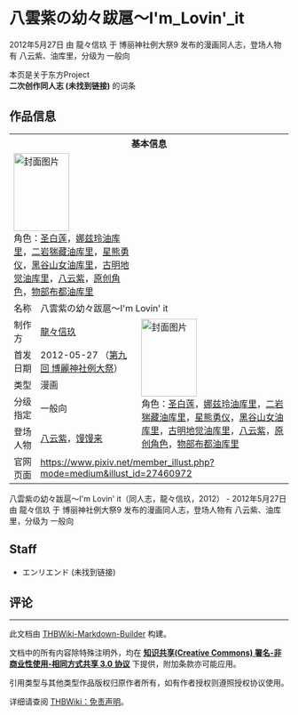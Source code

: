 # 八雲紫の幼々跋扈～I'm_Lovin'_it

<!-- source html: G:\repos\THBWiki-Markdown-Builder\THBWikiMarkdown\Temp\main\3\3a\ns0%3A%E5%85%AB%E9%9B%B2%E7%B4%AB%E3%81%AE%E5%B9%BC%E3%80%85%E8%B7%8B%E6%89%88%EF%BD%9EI%27m_Lovin%27_it.html -->

2012年5月27日 由 龍々信玖 于 博丽神社例大祭9 发布的漫画同人志，登场人物有 八云紫、油库里，分级为 一般向

本页是关于东方Project  
 **二次创作同人志 (未找到链接)** 的词条
## 作品信息

<table><tbody><tr><th colspan="3">基本信息</th></tr><tr><td class="cover-artwork-mobile" colspan="2"><a href="./文件-八雲紫の幼々跋扈～I'm_Lovin'_it封面.jpg.md" class="image" title="封面图片"><img alt="封面图片" src="https://upload.thwiki.cc/thumb/a/a2/%E5%85%AB%E9%9B%B2%E7%B4%AB%E3%81%AE%E5%B9%BC%E3%80%85%E8%B7%8B%E6%89%88%EF%BD%9EI%27m_Lovin%27_it%E5%B0%81%E9%9D%A2.jpg/100px-%E5%85%AB%E9%9B%B2%E7%B4%AB%E3%81%AE%E5%B9%BC%E3%80%85%E8%B7%8B%E6%89%88%EF%BD%9EI%27m_Lovin%27_it%E5%B0%81%E9%9D%A2.jpg" decoding="async" loading="lazy" width="100" height="140" srcset="https://upload.thwiki.cc/thumb/a/a2/%E5%85%AB%E9%9B%B2%E7%B4%AB%E3%81%AE%E5%B9%BC%E3%80%85%E8%B7%8B%E6%89%88%EF%BD%9EI%27m_Lovin%27_it%E5%B0%81%E9%9D%A2.jpg/150px-%E5%85%AB%E9%9B%B2%E7%B4%AB%E3%81%AE%E5%B9%BC%E3%80%85%E8%B7%8B%E6%89%88%EF%BD%9EI%27m_Lovin%27_it%E5%B0%81%E9%9D%A2.jpg 1.5x, https://upload.thwiki.cc/thumb/a/a2/%E5%85%AB%E9%9B%B2%E7%B4%AB%E3%81%AE%E5%B9%BC%E3%80%85%E8%B7%8B%E6%89%88%EF%BD%9EI%27m_Lovin%27_it%E5%B0%81%E9%9D%A2.jpg/200px-%E5%85%AB%E9%9B%B2%E7%B4%AB%E3%81%AE%E5%B9%BC%E3%80%85%E8%B7%8B%E6%89%88%EF%BD%9EI%27m_Lovin%27_it%E5%B0%81%E9%9D%A2.jpg 2x" data-file-width="857" data-file-height="1200"></a><div class="cover-char">角色：<a href="./圣白莲.md" title="圣白莲">圣白莲</a>，<a href="/%E9%A6%92%E9%A6%92%E6%9D%A5#娜兹玲" title="馒馒来">娜兹玲油库里</a>，<a href="/%E9%A6%92%E9%A6%92%E6%9D%A5#二岩猯藏" title="馒馒来">二岩猯藏油库里</a>，<a href="./星熊勇仪.md" title="星熊勇仪">星熊勇仪</a>，<a href="/%E9%A6%92%E9%A6%92%E6%9D%A5#黑谷山女" title="馒馒来">黑谷山女油库里</a>，<a href="/%E9%A6%92%E9%A6%92%E6%9D%A5#古明地觉" title="馒馒来">古明地觉油库里</a>，<a href="./八云紫.md" title="八云紫">八云紫</a>，<a href="/index.php?title=%E5%8E%9F%E5%88%9B%E8%A7%92%E8%89%B2&amp;action=edit&amp;redlink=1" class="new" title="原创角色（页面不存在）">原创角色</a>，<a href="/%E9%A6%92%E9%A6%92%E6%9D%A5#物部布都" title="馒馒来">物部布都油库里</a></div></td>
</tr><tr><td class="label">名称</td><td colspan="2"> 八雲紫の幼々跋扈～I&#39;m Lovin&#39; it </td></tr><tr><td class="label">制作方</td><td><a href="./龍々信玖.md" title="龍々信玖">龍々信玖</a></td><td class="cover-artwork" rowspan="5" style="min-width:140px;"><a href="./文件-八雲紫の幼々跋扈～I'm_Lovin'_it封面.jpg.md" class="image" title="封面图片"><img alt="封面图片" src="https://upload.thwiki.cc/thumb/a/a2/%E5%85%AB%E9%9B%B2%E7%B4%AB%E3%81%AE%E5%B9%BC%E3%80%85%E8%B7%8B%E6%89%88%EF%BD%9EI%27m_Lovin%27_it%E5%B0%81%E9%9D%A2.jpg/100px-%E5%85%AB%E9%9B%B2%E7%B4%AB%E3%81%AE%E5%B9%BC%E3%80%85%E8%B7%8B%E6%89%88%EF%BD%9EI%27m_Lovin%27_it%E5%B0%81%E9%9D%A2.jpg" decoding="async" loading="lazy" width="100" height="140" srcset="https://upload.thwiki.cc/thumb/a/a2/%E5%85%AB%E9%9B%B2%E7%B4%AB%E3%81%AE%E5%B9%BC%E3%80%85%E8%B7%8B%E6%89%88%EF%BD%9EI%27m_Lovin%27_it%E5%B0%81%E9%9D%A2.jpg/150px-%E5%85%AB%E9%9B%B2%E7%B4%AB%E3%81%AE%E5%B9%BC%E3%80%85%E8%B7%8B%E6%89%88%EF%BD%9EI%27m_Lovin%27_it%E5%B0%81%E9%9D%A2.jpg 1.5x, https://upload.thwiki.cc/thumb/a/a2/%E5%85%AB%E9%9B%B2%E7%B4%AB%E3%81%AE%E5%B9%BC%E3%80%85%E8%B7%8B%E6%89%88%EF%BD%9EI%27m_Lovin%27_it%E5%B0%81%E9%9D%A2.jpg/200px-%E5%85%AB%E9%9B%B2%E7%B4%AB%E3%81%AE%E5%B9%BC%E3%80%85%E8%B7%8B%E6%89%88%EF%BD%9EI%27m_Lovin%27_it%E5%B0%81%E9%9D%A2.jpg 2x" data-file-width="857" data-file-height="1200"></a><div class="cover-char">角色：<a href="./圣白莲.md" title="圣白莲">圣白莲</a>，<span class="smw-subobject-entity"><a href="/%E9%A6%92%E9%A6%92%E6%9D%A5#娜兹玲" title="馒馒来">娜兹玲油库里</a></span>，<span class="smw-subobject-entity"><a href="/%E9%A6%92%E9%A6%92%E6%9D%A5#二岩猯藏" title="馒馒来">二岩猯藏油库里</a></span>，<a href="./星熊勇仪.md" title="星熊勇仪">星熊勇仪</a>，<span class="smw-subobject-entity"><a href="/%E9%A6%92%E9%A6%92%E6%9D%A5#黑谷山女" title="馒馒来">黑谷山女油库里</a></span>，<span class="smw-subobject-entity"><a href="/%E9%A6%92%E9%A6%92%E6%9D%A5#古明地觉" title="馒馒来">古明地觉油库里</a></span>，<a href="./八云紫.md" title="八云紫">八云紫</a>，<a href="/index.php?title=%E5%8E%9F%E5%88%9B%E8%A7%92%E8%89%B2&amp;action=edit&amp;redlink=1" class="new" title="原创角色（页面不存在）">原创角色</a>，<span class="smw-subobject-entity"><a href="/%E9%A6%92%E9%A6%92%E6%9D%A5#物部布都" title="馒馒来">物部布都油库里</a></span></div></td>
</tr><tr><td class="label">首发日期</td><td>2012-05-27&#160;（<a href="/展会作品列表?e=%E5%8D%9A%E4%B8%BD%E7%A5%9E%E7%A4%BE%E4%BE%8B%E5%A4%A7%E7%A5%AD%239">第九回 博麗神社例大祭</a>）</td></tr><tr><td class="label">类型</td><td>漫画</td></tr><tr><td class="label">分级指定</td><td>一般向</td></tr><tr><td class="label">登场人物</td><td><a href="./八云紫.md" title="八云紫">八云紫</a>，<a href="./馒馒来.md" title="馒馒来">馒馒来</a></td></tr>
<tr><td class="label">官网页面</td><td colspan="2"><a rel="nofollow" class="external free" href="https://www.pixiv.net/member_illust.php?mode=medium&amp;illust_id=27460972">https://www.pixiv.net/member_illust.php?mode=medium&amp;illust_id=27460972</a></td></tr></tbody></table>

八雲紫の幼々跋扈～I'm Lovin' it（同人志，龍々信玖，2012） - 2012年5月27日 由 龍々信玖 于 博丽神社例大祭9 发布的漫画同人志，登场人物有 八云紫、油库里，分级为 一般向
## Staff
- エンリエンド (未找到链接)

## 评论




---

此文档由 [THBWiki-Markdown-Builder](https://github.com/Delsin-Yu/THBWiki-Markdown-Builder) 构建。

文档中的所有内容除特殊注明外，均在 [**知识共享(Creative Commons) 署名-非商业性使用-相同方式共享 3.0 协议**](https://creativecommons.org/licenses/by-sa/3.0/deed.zh-hans) 下提供，附加条款亦可能应用。

引用类型与其他类型作品版权归原作者所有，如有作者授权则遵照授权协议使用。

详细请查阅 [THBWiki：免责声明](https://thbwiki.cc/THBWiki:%E5%85%8D%E8%B4%A3%E5%A3%B0%E6%98%8E)。

